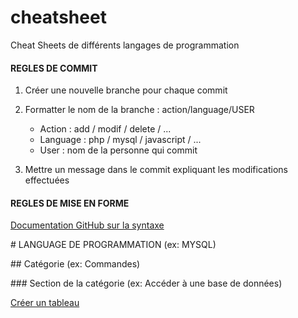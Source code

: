 # cheatsheet
Cheat Sheets de différents langages de programmation


#### REGLES DE COMMIT

1. Créer une nouvelle branche pour chaque commit

2. Formatter le nom de la branche : action/language/USER
    - Action : add / modif / delete / ...
    - Language : php / mysql / javascript / ...
    - User : nom de la personne qui commit

3. Mettre un message dans le commit expliquant les modifications effectuées

#### REGLES DE MISE EN FORME

[Documentation GitHub sur la syntaxe](https://help.github.com/articles/basic-writing-and-formatting-syntax/)

\# LANGUAGE DE PROGRAMMATION (ex: MYSQL)

\## Catégorie (ex: Commandes)

\### Section de la catégorie (ex: Accéder à une base de données)

[Créer un tableau](https://help.github.com/articles/organizing-information-with-tables/)
